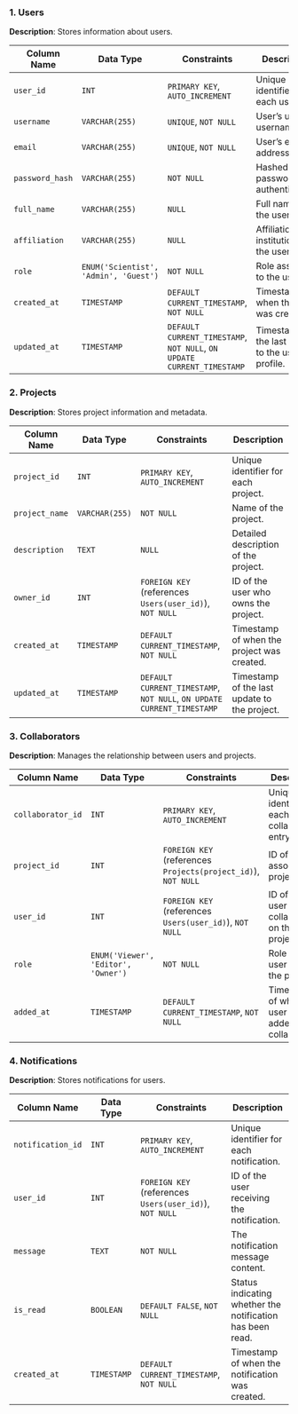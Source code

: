 ### 1. Users

**Description**: Stores information about users.

| Column Name     | Data Type     | Constraints                              | Description                                         |
| --------------- | ------------- | ---------------------------------------- | --------------------------------------------------- |
| `user_id`       | `INT`         | `PRIMARY KEY`, `AUTO_INCREMENT`          | Unique identifier for each user.                    |
| `username`      | `VARCHAR(255)`| `UNIQUE`, `NOT NULL`                     | User’s unique username.                             |
| `email`         | `VARCHAR(255)`| `UNIQUE`, `NOT NULL`                     | User’s email address.                               |
| `password_hash` | `VARCHAR(255)`| `NOT NULL`                               | Hashed password for authentication.                 |
| `full_name`     | `VARCHAR(255)`| `NULL`                                   | Full name of the user.                              |
| `affiliation`   | `VARCHAR(255)`| `NULL`                                   | Affiliation or institution of the user.             |
| `role`          | `ENUM('Scientist', 'Admin', 'Guest')` | `NOT NULL` | Role assigned to the user.                          |
| `created_at`    | `TIMESTAMP`   | `DEFAULT CURRENT_TIMESTAMP`, `NOT NULL`  | Timestamp of when the user was created.             |
| `updated_at`    | `TIMESTAMP`   | `DEFAULT CURRENT_TIMESTAMP`, `NOT NULL`, `ON UPDATE CURRENT_TIMESTAMP` | Timestamp of the last update to the user's profile. |

### 2. Projects

**Description**: Stores project information and metadata.

| Column Name     | Data Type     | Constraints                              | Description                                         |
| --------------- | ------------- | ---------------------------------------- | --------------------------------------------------- |
| `project_id`    | `INT`         | `PRIMARY KEY`, `AUTO_INCREMENT`          | Unique identifier for each project.                 |
| `project_name`  | `VARCHAR(255)`| `NOT NULL`                               | Name of the project.                                |
| `description`   | `TEXT`        | `NULL`                                   | Detailed description of the project.                |
| `owner_id`      | `INT`         | `FOREIGN KEY` (references `Users(user_id)`), `NOT NULL` | ID of the user who owns the project. |
| `created_at`    | `TIMESTAMP`   | `DEFAULT CURRENT_TIMESTAMP`, `NOT NULL`  | Timestamp of when the project was created.          |
| `updated_at`    | `TIMESTAMP`   | `DEFAULT CURRENT_TIMESTAMP`, `NOT NULL`, `ON UPDATE CURRENT_TIMESTAMP` | Timestamp of the last update to the project.        |

### 3. Collaborators

**Description**: Manages the relationship between users and projects.

| Column Name     | Data Type     | Constraints                              | Description                                         |
| --------------- | ------------- | ---------------------------------------- | --------------------------------------------------- |
| `collaborator_id`| `INT`        | `PRIMARY KEY`, `AUTO_INCREMENT`          | Unique identifier for each collaborator entry.       |
| `project_id`    | `INT`         | `FOREIGN KEY` (references `Projects(project_id)`), `NOT NULL` | ID of the associated project. |
| `user_id`       | `INT`         | `FOREIGN KEY` (references `Users(user_id)`), `NOT NULL` | ID of the user collaborating on the project. |
| `role`          | `ENUM('Viewer', 'Editor', 'Owner')` | `NOT NULL` | Role of the user within the project.                |
| `added_at`      | `TIMESTAMP`   | `DEFAULT CURRENT_TIMESTAMP`, `NOT NULL`  | Timestamp of when the user was added as a collaborator. |

### 4. Notifications

**Description**: Stores notifications for users.

| Column Name     | Data Type     | Constraints                              | Description                                         |
| --------------- | ------------- | ---------------------------------------- | --------------------------------------------------- |
| `notification_id`| `INT`        | `PRIMARY KEY`, `AUTO_INCREMENT`          | Unique identifier for each notification.            |
| `user_id`       | `INT`         | `FOREIGN KEY` (references `Users(user_id)`), `NOT NULL` | ID of the user receiving the notification. |
| `message`       | `TEXT`        | `NOT NULL`                               | The notification message content.                   |
| `is_read`       | `BOOLEAN`     | `DEFAULT FALSE`, `NOT NULL`              | Status indicating whether the notification has been read. |
| `created_at`    | `TIMESTAMP`   | `DEFAULT CURRENT_TIMESTAMP`, `NOT NULL`  | Timestamp of when the notification was created.     |
